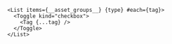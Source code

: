 
```svelte mode="static" label="structure"
<List items={__asset_groups__} {type} #each={tag}>
  <Toggle kind="checkbox">
    <Tag {...tag} /> 
  </Toggle>
</List>
```
